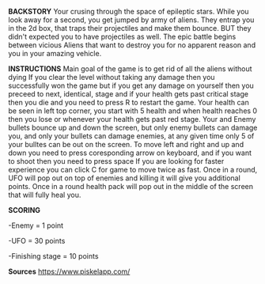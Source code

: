 
**BACKSTORY** 
Your crusing through the space of epileptic stars. While you look away for a second, you get jumped by
army of aliens. They entrap you in the 2d box, that traps their projectiles and make them bounce. BUT they didn't
expected you to have projectiles as well. The epic battle begins between vicious Aliens that want to destroy you 
for no apparent reason and you in your amazing vehicle. 


**INSTRUCTIONS** 
Main goal of the game is to get rid of all the aliens without dying
If you clear the level without taking any damage then you successfully won the game but if you get any damage on yourself then you preceed to next, identical, stage and if your health gets past critical stage then you die and you need to press R to restart the game. 
Your health can be seen in left top corner, you start with 5 health and when health reaches 0 then you lose or whenever your health gets past red stage. 
Your and Enemy bullets bounce up and down the screen, but only enemy bullets can damage you, and only your bullets can damage enemies, at any given time only 5 of your bulltes can be out on the screen. 
To move left and right and up and down you need to press coresponding arrow on keyboard, and if you want to shoot then you need to press space
If you are looking for faster experience you can click C for game to move twice as fast. 
Once in a round, UFO will pop out on top of enemies and killing it will give you additional points. 
Once in a round health pack will pop out in the middle of the screen that will fully heal you. 


**SCORING**

-Enemy = 1 point

-UFO = 30 points 

-Finishing stage = 10 points 

**Sources**
https://www.piskelapp.com/ 
